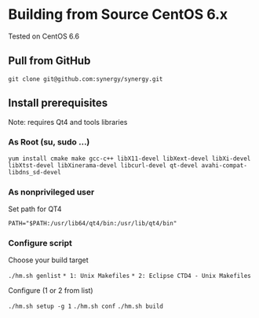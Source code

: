 # Building from Source CentOS 6.x
Tested on CentOS 6.6

## Pull from GitHub
`git clone git@github.com:synergy/synergy.git`


## Install prerequisites

Note: requires Qt4 and tools libraries

### As Root (su, sudo ...)

`yum install cmake make gcc-c++ libX11-devel libXext-devel libXi-devel libXtst-devel libXinerama-devel libcurl-devel qt-devel avahi-compat-libdns_sd-devel`

### As nonprivileged user

Set path for QT4

`PATH="$PATH:/usr/lib64/qt4/bin:/usr/lib/qt4/bin"`

### Configure script

Choose your build target 

`./hm.sh genlist`
`* 1: Unix Makefiles`
`* 2: Eclipse CTD4 - Unix Makefiles`

Configure (1 or 2 from list)

`./hm.sh setup -g 1`
`./hm.sh conf`
`./hm.sh build`



